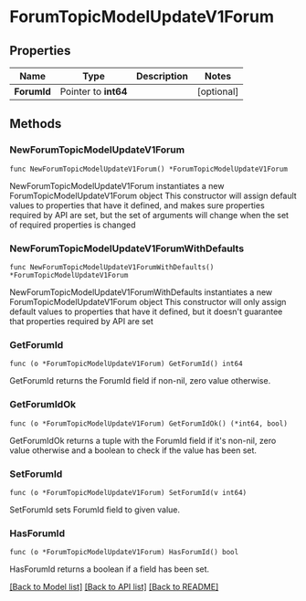# ForumTopicModelUpdateV1Forum

## Properties

Name | Type | Description | Notes
------------ | ------------- | ------------- | -------------
**ForumId** | Pointer to **int64** |  | [optional] 

## Methods

### NewForumTopicModelUpdateV1Forum

`func NewForumTopicModelUpdateV1Forum() *ForumTopicModelUpdateV1Forum`

NewForumTopicModelUpdateV1Forum instantiates a new ForumTopicModelUpdateV1Forum object
This constructor will assign default values to properties that have it defined,
and makes sure properties required by API are set, but the set of arguments
will change when the set of required properties is changed

### NewForumTopicModelUpdateV1ForumWithDefaults

`func NewForumTopicModelUpdateV1ForumWithDefaults() *ForumTopicModelUpdateV1Forum`

NewForumTopicModelUpdateV1ForumWithDefaults instantiates a new ForumTopicModelUpdateV1Forum object
This constructor will only assign default values to properties that have it defined,
but it doesn't guarantee that properties required by API are set

### GetForumId

`func (o *ForumTopicModelUpdateV1Forum) GetForumId() int64`

GetForumId returns the ForumId field if non-nil, zero value otherwise.

### GetForumIdOk

`func (o *ForumTopicModelUpdateV1Forum) GetForumIdOk() (*int64, bool)`

GetForumIdOk returns a tuple with the ForumId field if it's non-nil, zero value otherwise
and a boolean to check if the value has been set.

### SetForumId

`func (o *ForumTopicModelUpdateV1Forum) SetForumId(v int64)`

SetForumId sets ForumId field to given value.

### HasForumId

`func (o *ForumTopicModelUpdateV1Forum) HasForumId() bool`

HasForumId returns a boolean if a field has been set.


[[Back to Model list]](../README.md#documentation-for-models) [[Back to API list]](../README.md#documentation-for-api-endpoints) [[Back to README]](../README.md)


